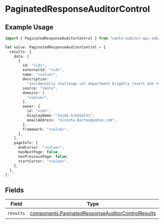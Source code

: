 # PaginatedResponseAuditorControl

## Example Usage

```typescript
import { PaginatedResponseAuditorControl } from "vanta-auditor-api-sdk/models/components";

let value: PaginatedResponseAuditorControl = {
  results: {
    data: [
      {
        id: "<id>",
        externalId: "<id>",
        name: "<value>",
        description:
          "incidentally challenge vol department brightly resort duh redact indeed",
        source: "Vanta",
        domains: [
          "<value>",
        ],
        owner: {
          id: "<id>",
          displayName: "Jaida.Schmidt51",
          emailAddress: "Vicenta.Barton@yahoo.com",
        },
        framework: "<value>",
      },
    ],
    pageInfo: {
      endCursor: "<value>",
      hasNextPage: false,
      hasPreviousPage: false,
      startCursor: "<value>",
    },
  },
};
```

## Fields

| Field                                                                                                                  | Type                                                                                                                   | Required                                                                                                               | Description                                                                                                            |
| ---------------------------------------------------------------------------------------------------------------------- | ---------------------------------------------------------------------------------------------------------------------- | ---------------------------------------------------------------------------------------------------------------------- | ---------------------------------------------------------------------------------------------------------------------- |
| `results`                                                                                                              | [components.PaginatedResponseAuditorControlResults](../../models/components/paginatedresponseauditorcontrolresults.md) | :heavy_check_mark:                                                                                                     | N/A                                                                                                                    |